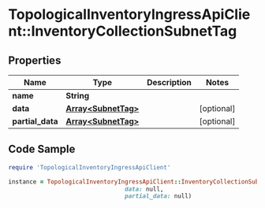 # TopologicalInventoryIngressApiClient::InventoryCollectionSubnetTag

## Properties

Name | Type | Description | Notes
------------ | ------------- | ------------- | -------------
**name** | **String** |  | 
**data** | [**Array&lt;SubnetTag&gt;**](SubnetTag.md) |  | [optional] 
**partial_data** | [**Array&lt;SubnetTag&gt;**](SubnetTag.md) |  | [optional] 

## Code Sample

```ruby
require 'TopologicalInventoryIngressApiClient'

instance = TopologicalInventoryIngressApiClient::InventoryCollectionSubnetTag.new(name: null,
                                 data: null,
                                 partial_data: null)
```


